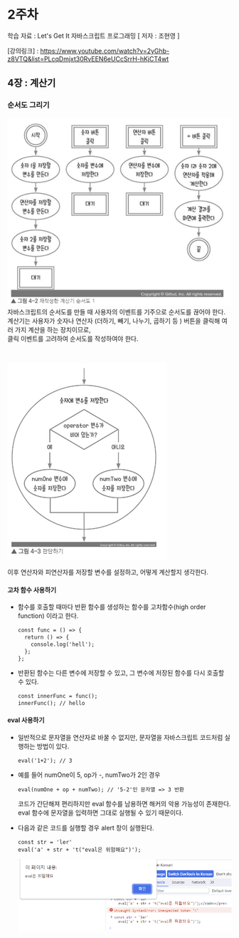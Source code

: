 # 2주차

학습 자료 : Let's Get It 자바스크립트 프로그래밍 [ 저자 : 조현영 ]

[강의링크] : https://www.youtube.com/watch?v=2yGhb-z8VTQ&list=PLcqDmjxt30RvEEN6eUCcSrrH-hKjCT4wt

## 4장 : 계산기

### 순서도 그리기

![Alt text](image.png)  
자바스크립트의 순서도를 만들 때 사용자의 이벤트를 기주으로 순서도를 끊어야 한다.<br>
계산기는 사용자가 숫자나 연산자 (더하기, 빼기, 나누기, 곱하기 등 ) 버튼을 클릭해 여러 가지 계산을 하는 장치이므로,<br>
클릭 이벤트를 고려하여 순서도를 작성하여야 한다.

<br>

![Alt text](image-2.png)

이후 연산자와 피연산자를 저장할 변수를 설정하고, 어떻게 계산할지 생각한다.

#### 고차 함수 사용하기

- 함수를 호출할 때마다 반환 함수를 생성하는 함수를 고차함수(high order function) 이라고 한다.
  <pre><code>const func = () => {
    return () => {
      console.log('hell');
    };
  }; </code></pre>

- 반환된 함수는 다른 변수에 저장할 수 있고, 그 변수에 저장된 함수를 다시 호출할 수 있다.
  <pre><code>const innerFunc = func();
  innerFunc(); // hello </code></pre>

#### eval 사용하기

- 일반적으로 문자열을 연산자로 바꿀 수 없지만, 문자열을 자바스크립트 코드처럼 실행하는 방법이 있다.

  <pre><code>eval('1+2'); // 3</code></pre>

- 예를 들어 numOne이 5, op가 -, numTwo가 2인 경우
  <pre><code>eval(numOne + op + numTwo); // '5-2'인 문자열 => 3 반환</code></pre>

  코드가 간단해져 편리하지만 eval 함수를 남용하면 해커의 악용 가능성이 존재한다.<br>
  eval 함수에 문자열을 입력하면 그대로 실행될 수 있기 때문이다.

- 다음과 같은 코드를 실행할 경우 alert 창이 실행된다.
  <pre><code>const str = 'ler'
  eval('a' + str + 't("eval은 위험해요")');</code></pre>

  ![Alt text](image-3.png)
